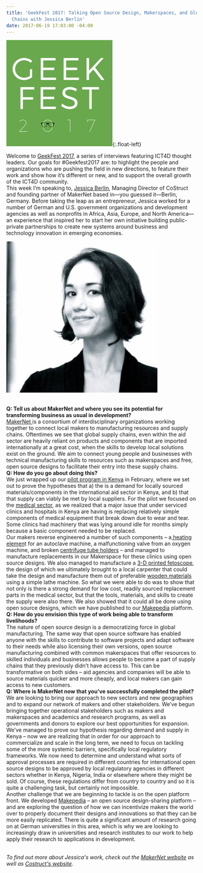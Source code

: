 ```yaml
---
title: 'GeekFest 2017: Talking Open Source Design, Makerspaces, and Global Supply
  Chains with Jessica Berlin'
date: 2017-06-19 17:03:00 -04:00
---
```


![geek fest logo](/uploads/geek%20fest%20smallest.jpg?download){:.float-left}

Welcome to [GeekFest 2017](https://dai-global-digital.com/tags/?tag=geekfest-2017), a series of interviews featuring ICT4D thought leaders. Our goals for #Geekfest2017 are: to highlight the people and organizations who are pushing the field in new directions, to feature their work and show how it’s different or new, and to support the overall growth of the ICT4D community.
\
This week I’m speaking to, [Jessica Berlin](https://www.linkedin.com/in/berlinjessica/?ppe=1), Managing Director of CoStruct and founding partner of MakerNet based in—you guessed it—Berlin, Germany. Before taking the leap as an entrepreneur, Jessica worked for a number of German and U.S. government organizations and development agencies as well as nonprofits in Africa, Asia, Europe, and North America—an experience that inspired her to start her own initiative building public-private partnerships to create new systems around business and technology innovation in emerging economies.

<!--more-->
![jessica berlin.jpg](/uploads/jessica%20berlin.jpg)

\
**Q: Tell us about MakerNet and where you see its potential for transforming business as usual in development?**
\
[MakerNet ](http://www.makernet.global/)is a consortium of interdisciplinary organizations working together to connect local makers to manufacturing resources and supply chains. Oftentimes we see that global supply chains, even within the aid sector are heavily reliant on products and components that are imported internationally at a great cost, when the skills to develop local solutions exist on the ground. We aim to connect young people and businesses with technical manufacturing skills to resources such as makerspaces and free, open source designs to facilitate their entry into these supply chains.
\
**Q: How do you go about doing this?**
\
We just wrapped up our [pilot program in Kenya](http://www.makernet.global/blog/2016/10/27/makernet-in-nairobi) in February, where we set out to prove the hypotheses that a) the is a demand for locally sourced materials/components in the international aid sector in Kenya, and b) that that supply can viably be met by local suppliers. For the pilot we focused on the [medical sector](http://www.gearbox.co.ke/blog/2017/2/13/makernet-event), as we realized that a major issue that under serviced clinics and hospitals in Kenya are having is replacing relatively simple components of medical equipment that break down due to wear and tear. Some clinics had machinery that was lying around idle for months simply because a basic component needed to be replaced.
\
Our makers reverse engineered a number of such components – a[ heating elemen](http://movement.makepedia.org/tools/autoclave-repair-replace-heating-element)t for an autoclave machine, a malfunctioning valve from an oxygen machine, and broken [centrifuge tube holders](http://movement.makepedia.org/tools/centrifuge-spare-part-tube-holders) – and managed to manufacture replacements in our Makerspace for these clinics using open source designs. We also managed to manufacture a [3-D printed fetoscope](http://movement.makepedia.org/tools/3d-printed-fetoscope), the design of which we ultimately brought to a local carpenter that could take the design and manufacture them out of preferable [wooden materials](http://movement.makepedia.org/tools/wooden-fetoscope) using a simple lathe machine. So what we were able to do was to show that not only is there a strong demand for low cost, readily sourced replacement parts in the medical sector, but that the tools, materials, and skills to create the supply were also there. We also showed that it could all be done using open source designs, which we have published to our[ Makepedia](http://makepedia.org/) platform.
\
**Q: How do you envision this type of work being able to transform livelihoods?**
\
The nature of open source design is a democratizing force in global manufacturing. The same way that open source software has enabled anyone with the skills to contribute to software projects and adapt software to their needs while also licensing their own versions, open source manufacturing combined with common makerspaces that offer resources to skilled individuals and businesses allows people to become a part of supply chains that they previously didn’t have access to. This can be transformative on both sides – aid agencies and companies will be able to source materials quicker and more cheaply, and local makers can gain access to new customers.
\
**Q: Where is MakerNet now that you've successfully completed the pilot?**
\
We are looking to bring our approach to new sectors and new geographies and to expand our network of makers and other stakeholders. We’ve begun bringing together operational stakeholders such as makers and makerspaces and academics and research programs, as well as governments and donors to explore our best opportunities for expansion. We’ve managed to prove our hypothesis regarding demand and supply in Kenya – now we are realizing that in order for our approach to commercialize and scale in the long term, we need to focus on tackling some of the more systemic barriers, specifically local regulatory frameworks. We now need to determine and understand what sorts of approval processes are required in different countries for international open source designs to be approved by local regulatory agencies in different sectors whether in Kenya, Nigeria, India or elsewhere where they might be sold. Of course, these regulations differ from country to country and so it is quite a challenging task, but certainly not impossible.
\
Another challenge that we are beginning to tackle is on the open platform front. We developed [Makepedia](http://makepedia.org/) – an open source design-sharing platform – and are exploring the question of how we can incentivize makers the world over to properly document their designs and innovations so that they can be more easily replicated. There is quite a significant amount of research going on at German universities in this area, which is why we are looking to increasingly draw in universities and research institutes to our work to help apply their research to applications in development.

\
*To find out more about Jessica's work, check out the [MakerNet website](http://www.makernet.global/) as well as [Costruct's website](http://www.costruct.co/).*